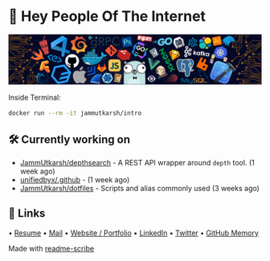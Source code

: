 # 👋 Hey People Of The Internet

![Image](https://github.com/JammUtkarsh/jammutkarsh/blob/main/github-banner.png?raw=true)

Inside Terminal:

```bash
docker run --rm -it jammutkarsh/intro
```

## 🛠️ Currently working on


- [JammUtkarsh/depthsearch](https://github.com/JammUtkarsh/depthsearch) - A REST API wrapper around `depth` tool. (1 week ago)
- [unifiedbyx/.github](https://github.com/unifiedbyx/.github) -  (1 week ago)
- [JammUtkarsh/dotfiles](https://github.com/JammUtkarsh/dotfiles) - Scripts and alias commonly used (3 weeks ago)

## 🔗 Links

  &bullet; [Resume](https://links.utkarshchourasia.in/resume)
  &bullet; [Mail](mailto:mail@utkarshchourasia.in)
  &bullet; [Website / Portfolio](https://utkarshchourasia.in/)
  &bullet; [LinkedIn](https://www.linkedin.com/in/5utkarshc/)
  &bullet; [Twitter](https://twitter.com/JammUtkarsh)
  &bullet; [GitHub Memory](https://githubmemory.com/@JammUtkarsh)

Made with [readme-scribe](https://github.com/muesli/readme-scribe)
